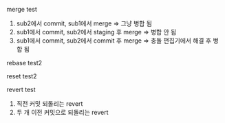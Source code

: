 merge test

1. sub2에서 commit, sub1에서 merge => 그냥 병합 됨
2. sub1에서 commit, sub2에서 staging 후 merge => 병합 안 됨
3. sub1에서 commit, sub2에서 commit 후 merge => 충돌 편집기에서 해결 후 병합 됨

rebase test2

reset test2

revert test

1. 직전 커밋 되돌리는 revert
2. 두 개 이전 커밋으로 되돌리는 revert
